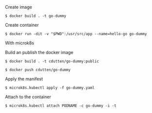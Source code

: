 
Create image

`$ docker build . -t go-dummy`

Create container

`$ docker run -dit -v "$PWD":/usr/src/app --name=hello-go go-dummy`


With microk8s

Build an publish the docker image

`$ docker build . -t cdutten/go-dummy:public`

`$ docker push cdutten/go-dummy`

Apply the manifest

`$ microk8s.kubectl apply -f go-dummy.yaml`

Attach to the container

`$ microk8s.kubectl attach PODNAME -c go-dummy -i -t`

